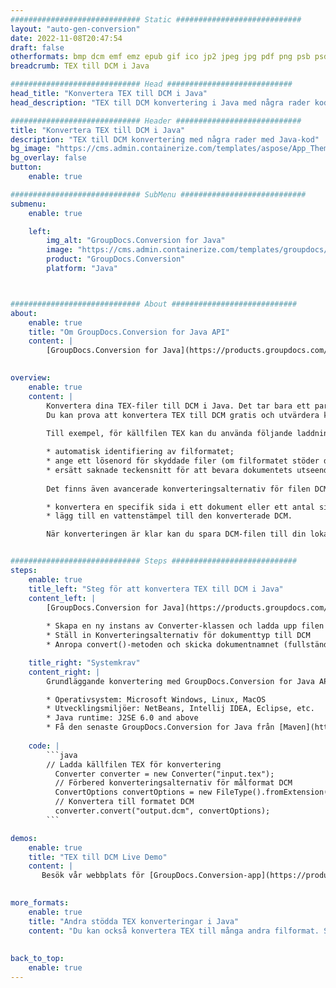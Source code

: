 ```yaml
---
############################# Static ############################
layout: "auto-gen-conversion"
date: 2022-11-08T20:47:54
draft: false
otherformats: bmp dcm emf emz epub gif ico jp2 jpeg jpg pdf png psb psd svg svgz tex tga tif tiff webp wmf wmz xps
breadcrumb: TEX till DCM i Java

############################# Head ############################
head_title: "Konvertera TEX till DCM i Java"
head_description: "TEX till DCM konvertering i Java med några rader kod. Konvertera över 160 filformat med hjälp av GroupDocs dokumentkonverterings-API för Java"

############################# Header ############################
title: "Konvertera TEX till DCM i Java"
description: "TEX till DCM konvertering med några rader med Java-kod"
bg_image: "https://cms.admin.containerize.com/templates/aspose/App_Themes/V3/images/bg/header1.png"
bg_overlay: false
button:
    enable: true

############################# SubMenu ############################
submenu:
    enable: true

    left:
        img_alt: "GroupDocs.Conversion for Java"
        image: "https://cms.admin.containerize.com/templates/groupdocs/images/product-logos/90x90-noborder/groupdocs-conversion-java.png"
        product: "GroupDocs.Conversion"
        platform: "Java"



############################# About ############################
about:
    enable: true
    title: "Om GroupDocs.Conversion for Java API"
    content: |
        [GroupDocs.Conversion for Java](https://products.groupdocs.com/conversion/java/) är ett avancerat filformatkonverterings-API för konvertering mellan populära bild- och dokumentformat som Microsoft Office, OpenDocument, PDF, HTML, e-post, CAD. och mycket mer med bara några rader kod. Det inbyggda API:t upptäcker automatiskt formaten för originaldokumenten och erbjuder många alternativ för att anpassa de konverterade dokumenten. Tillsammans med funktionen att extrahera information från ett dokument, stöder den också cachelagring av konverteringsresultaten till den lokala disken som standard. Men alla typer av cachelagring kan stödjas genom att implementera lämpliga gränssnitt - Amazon S3, Dropbox, Google Drive, Windows Azure, Reddis eller andra.
    

overview:
    enable: true
    content: |
        Konvertera dina TEX-filer till DCM i Java. Det tar bara ett par rader med Java-kod på valfri plattform, som Windows, Linux, macOS.
        Du kan prova att konvertera TEX till DCM gratis och utvärdera kvaliteten på konverteringsresultaten. Tillsammans med enkla filkonverteringsskript kan du prova mer sofistikerade alternativ för att ladda källfilen TEX och lagra DCM-utdata. 
        
        Till exempel, för källfilen TEX kan du använda följande laddningsalternativ:

        * automatisk identifiering av filformatet;
        * ange ett lösenord för skyddade filer (om filformatet stöder det);
        * ersätt saknade teckensnitt för att bevara dokumentets utseende.
        
        Det finns även avancerade konverteringsalternativ för filen DCM:

        * konvertera en specifik sida i ett dokument eller ett antal sidor;
        * lägg till en vattenstämpel till den konverterade DCM.

        När konverteringen är klar kan du spara DCM-filen till din lokala filsökväg eller till tredje parts lagring såsom FTP, Amazon S3, Google Drive, Dropbox etc. Observera - för att konvertera TEX till DCM behöver du inte installera någon ytterligare programvara, såsom MS Office, Open Office, Adobe Acrobat Reader etc.


############################# Steps ############################
steps:
    enable: true
    title_left: "Steg för att konvertera TEX till DCM i Java"
    content_left: |
        [GroupDocs.Conversion for Java](https://products.groupdocs.com/conversion/java/) låter utvecklare enkelt konvertera TEX fil till DCM med några rader kod.
        
        * Skapa en ny instans av Converter-klassen och ladda upp filen TEX med den fullständiga sökvägen
        * Ställ in Konverteringsalternativ för dokumenttyp till DCM
        * Anropa convert()-metoden och skicka dokumentnamnet (fullständig sökväg) och formatet (DCM) som en parameter

    title_right: "Systemkrav"
    content_right: |
        Grundläggande konvertering med GroupDocs.Conversion for Java API kan göras med bara några rader kod. Våra API:er stöds på alla större plattformar och operativsystem. Innan du kör koden nedan, se till att du har följande förutsättningar installerade på ditt system.

        * Operativsystem: Microsoft Windows, Linux, MacOS
        * Utvecklingsmiljöer: NetBeans, Intellij IDEA, Eclipse, etc.
        * Java runtime: J2SE 6.0 and above
        * Få den senaste GroupDocs.Conversion for Java från [Maven](https://repository.groupdocs.com/webapp/#/artifacts/browse/tree/General/repo/com/groupdocs/groupdocs-conversion)
         
    code: |
        ```java    
        // Ladda källfilen TEX för konvertering
          Converter converter = new Converter("input.tex");
          // Förbered konverteringsalternativ för målformat DCM
          ConvertOptions convertOptions = new FileType().fromExtension("dcm").getConvertOptions();
          // Konvertera till formatet DCM
          converter.convert("output.dcm", convertOptions);
        ```

demos:
    enable: true
    title: "TEX till DCM Live Demo"
    content: |
       Besök vår webbplats för [GroupDocs.Conversion-app](https://products.groupdocs.app/conversion/family) och försök konvertera TEX till DCM nu. Den kostnadsfria demon har följande fördelar
          

more_formats:
    enable: true
    title: "Andra stödda TEX konverteringar i Java"
    content: "Du kan också konvertera TEX till många andra filformat. Se listan nedan."
       
       
back_to_top:
    enable: true
---
```

